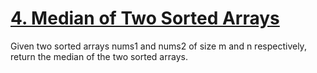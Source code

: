 # [4. Median of Two Sorted Arrays](https://leetcode.com/problems/median-of-two-sorted-arrays/description/?envType=problem-list-v2&envId=array)
<p>
  Given two sorted arrays nums1 and nums2 of size m and n respectively, return the median of the two sorted arrays.
</p>
